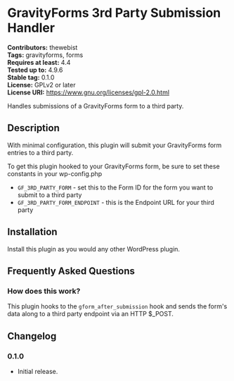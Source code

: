 # GravityForms 3rd Party Submission Handler #
**Contributors:** thewebist  
**Tags:** gravityforms, forms  
**Requires at least:** 4.4  
**Tested up to:** 4.9.6  
**Stable tag:** 0.1.0  
**License:** GPLv2 or later  
**License URI:** https://www.gnu.org/licenses/gpl-2.0.html  

Handles submissions of a GravityForms form to a third party.

## Description ##

With minimal configuration, this plugin will submit your GravityForms form entries to a third party.

To get this plugin hooked to your GravityForms form, be sure to set these constants in your wp-config.php

* `GF_3RD_PARTY_FORM` - set this to the Form ID for the form you want to submit to a third party
* `GF_3RD_PARTY_FORM_ENDPOINT` - this is the Endpoint URL for your third party

## Installation ##

Install this plugin as you would any other WordPress plugin.

## Frequently Asked Questions ##

### How does this work? ###

This plugin hooks to the `gform_after_submission` hook and sends the form's data along to a third party endpoint via an HTTP $_POST.



## Changelog ##

### 0.1.0 ###
* Initial release.